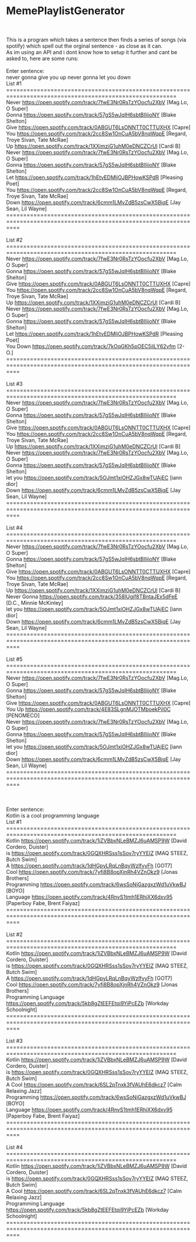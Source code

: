 # MemePlaylistGenerator<br><br>

This is a program which takes a sentence then finds a series of songs (via spotify) which spell out the orginal sentence - as close as it can.<br>
As im using an API and i dont know how to setup it further and cant be asked to, here are some runs:<br>
<br>
Enter sentence:<br>
never gonna give you up never gonna let you down<br>
List #1 ========================================================================================================<br>
	Never                         https://open.spotify.com/track/7fwE3Nr0RsTzYOocfu2XbV       [Mag.Lo, O Super]<br>
	Gonna                         https://open.spotify.com/track/57gS5wJqIH6sbtBIIiioNY       [Blake Shelton]<br>
	Give                          https://open.spotify.com/track/0ABGUT6LsONNTT0CTTUXHX       [Capre]<br>
	You                           https://open.spotify.com/track/2cc8Sw1OnCuA5bV8nqWqpE       [Regard, Troye Sivan, Tate McRae]<br>
	Up                            https://open.spotify.com/track/1XXimziG1uhM0eDNCZCrUl       [Cardi B]<br>
	Never                         https://open.spotify.com/track/7fwE3Nr0RsTzYOocfu2XbV       [Mag.Lo, O Super]<br>
	Gonna                         https://open.spotify.com/track/57gS5wJqIH6sbtBIIiioNY       [Blake Shelton]<br>
	Let                           https://open.spotify.com/track/1hEtvEDMljOJBPHowKSPdR       [Pleasing Poet]<br>
	You                           https://open.spotify.com/track/2cc8Sw1OnCuA5bV8nqWqpE       [Regard, Troye Sivan, Tate McRae]<br>
	Down                          https://open.spotify.com/track/6cmm1LMvZdB5zsCwX5BjqE       [Jay Sean, Lil Wayne]<br>
================================================================================================================<br>
<br>
List #2 ========================================================================================================<br>
	Never                         https://open.spotify.com/track/7fwE3Nr0RsTzYOocfu2XbV       [Mag.Lo, O Super]<br>
	Gonna                         https://open.spotify.com/track/57gS5wJqIH6sbtBIIiioNY       [Blake Shelton]<br>
	Give                          https://open.spotify.com/track/0ABGUT6LsONNTT0CTTUXHX       [Capre]<br>
	You                           https://open.spotify.com/track/2cc8Sw1OnCuA5bV8nqWqpE       [Regard, Troye Sivan, Tate McRae]<br>
	Up                            https://open.spotify.com/track/1XXimziG1uhM0eDNCZCrUl       [Cardi B]<br>
	Never                         https://open.spotify.com/track/7fwE3Nr0RsTzYOocfu2XbV       [Mag.Lo, O Super]<br>
	Gonna                         https://open.spotify.com/track/57gS5wJqIH6sbtBIIiioNY       [Blake Shelton]<br>
	Let                           https://open.spotify.com/track/1hEtvEDMljOJBPHowKSPdR       [Pleasing Poet]<br>
	You Down                      https://open.spotify.com/track/7kOqGKh5pOEC5ilLY62vfm       [2-O.]<br>
================================================================================================================<br>
<br>
List #3 ========================================================================================================<br>
	Never                         https://open.spotify.com/track/7fwE3Nr0RsTzYOocfu2XbV       [Mag.Lo, O Super]<br>
	Gonna                         https://open.spotify.com/track/57gS5wJqIH6sbtBIIiioNY       [Blake Shelton]<br>
	Give                          https://open.spotify.com/track/0ABGUT6LsONNTT0CTTUXHX       [Capre]<br>
	You                           https://open.spotify.com/track/2cc8Sw1OnCuA5bV8nqWqpE       [Regard, Troye Sivan, Tate McRae]<br>
	Up                            https://open.spotify.com/track/1XXimziG1uhM0eDNCZCrUl       [Cardi B]<br>
	Never                         https://open.spotify.com/track/7fwE3Nr0RsTzYOocfu2XbV       [Mag.Lo, O Super]<br>
	Gonna                         https://open.spotify.com/track/57gS5wJqIH6sbtBIIiioNY       [Blake Shelton]<br>
	let you                       https://open.spotify.com/track/5OJmt1xiOHZJGx8wTUAjEC       [iann dior]<br>
	Down                          https://open.spotify.com/track/6cmm1LMvZdB5zsCwX5BjqE       [Jay Sean, Lil Wayne]<br>
================================================================================================================<br>
<br>
List #4 ========================================================================================================<br>
	Never                         https://open.spotify.com/track/7fwE3Nr0RsTzYOocfu2XbV       [Mag.Lo, O Super]<br>
	Gonna                         https://open.spotify.com/track/57gS5wJqIH6sbtBIIiioNY       [Blake Shelton]<br>
	Give                          https://open.spotify.com/track/0ABGUT6LsONNTT0CTTUXHX       [Capre]<br>
	You                           https://open.spotify.com/track/2cc8Sw1OnCuA5bV8nqWqpE       [Regard, Troye Sivan, Tate McRae]<br>
	Up                            https://open.spotify.com/track/1XXimziG1uhM0eDNCZCrUl       [Cardi B]<br>
	Never Gonna                   https://open.spotify.com/track/358lUgjf8TBntaJEx5dFeE       [D.C., Minnie McKinley]<br>
	let you                       https://open.spotify.com/track/5OJmt1xiOHZJGx8wTUAjEC       [iann dior]<br>
	Down                          https://open.spotify.com/track/6cmm1LMvZdB5zsCwX5BjqE       [Jay Sean, Lil Wayne]<br>
================================================================================================================<br>
<br>
List #5 ========================================================================================================<br>
	Never                         https://open.spotify.com/track/7fwE3Nr0RsTzYOocfu2XbV       [Mag.Lo, O Super]<br>
	Gonna                         https://open.spotify.com/track/57gS5wJqIH6sbtBIIiioNY       [Blake Shelton]<br>
	Give                          https://open.spotify.com/track/0ABGUT6LsONNTT0CTTUXHX       [Capre]<br>
	You Up                        https://open.spotify.com/track/4E83SLgnMJOTMboekPiI0C       [PENOMECO]<br>
	Never                         https://open.spotify.com/track/7fwE3Nr0RsTzYOocfu2XbV       [Mag.Lo, O Super]<br>
	Gonna                         https://open.spotify.com/track/57gS5wJqIH6sbtBIIiioNY       [Blake Shelton]<br>
	let you                       https://open.spotify.com/track/5OJmt1xiOHZJGx8wTUAjEC       [iann dior]<br>
	Down                          https://open.spotify.com/track/6cmm1LMvZdB5zsCwX5BjqE       [Jay Sean, Lil Wayne]<br>
================================================================================================================<br>
<br>
<br>
<br>
Enter sentence:<br>
Kotlin is a cool programming language<br>
List #1 ========================================================================================================<br>
	Kotlin                        https://open.spotify.com/track/1iZVBbxNLeBMZJ6uAMSP9W       [David Cordero, Duister]<br>
	is                            https://open.spotify.com/track/0GQXHRSss1sSov7ryYYEIZ       [MAQ STEEZ, Butch Swim]<br>
	A                             https://open.spotify.com/track/1dHGpyLRqLnBqyWzlfvyFh       [GOT7]<br>
	Cool                          https://open.spotify.com/track/7yfi8B8opXjnRh4VZnOkz9       [Jonas Brothers]<br>
	Programming                   https://open.spotify.com/track/6wsSoNjGazgxzWd1uVkwBJ       [BOYO]<br>
	Language                      https://open.spotify.com/track/4RnvS1tmh1ERhjXX6dxv95       [Paperboy Fabe, Brent Faiyaz]<br>
================================================================================================================<br>
<br>
List #2 ========================================================================================================<br>
	Kotlin                        https://open.spotify.com/track/1iZVBbxNLeBMZJ6uAMSP9W       [David Cordero, Duister]<br>
	is                            https://open.spotify.com/track/0GQXHRSss1sSov7ryYYEIZ       [MAQ STEEZ, Butch Swim]<br>
	A                             https://open.spotify.com/track/1dHGpyLRqLnBqyWzlfvyFh       [GOT7]<br>
	Cool                          https://open.spotify.com/track/7yfi8B8opXjnRh4VZnOkz9       [Jonas Brothers]<br>
	Programming Language          https://open.spotify.com/track/5kb8gZtEEFEtpi9YiPcEZb       [Workday Schoolnight]<br>
================================================================================================================<br>
<br>
List #3 ========================================================================================================<br>
	Kotlin                        https://open.spotify.com/track/1iZVBbxNLeBMZJ6uAMSP9W       [David Cordero, Duister]<br>
	is                            https://open.spotify.com/track/0GQXHRSss1sSov7ryYYEIZ       [MAQ STEEZ, Butch Swim]<br>
	A Cool                        https://open.spotify.com/track/6SL2pTnxk3fVAUhE6dkcz7       [Calm Relaxing Jazz]<br>
	Programming                   https://open.spotify.com/track/6wsSoNjGazgxzWd1uVkwBJ       [BOYO]<br>
	Language                      https://open.spotify.com/track/4RnvS1tmh1ERhjXX6dxv95       [Paperboy Fabe, Brent Faiyaz]<br>
================================================================================================================<br>
<br>
List #4 ========================================================================================================<br>
	Kotlin                        https://open.spotify.com/track/1iZVBbxNLeBMZJ6uAMSP9W       [David Cordero, Duister]<br>
	is                            https://open.spotify.com/track/0GQXHRSss1sSov7ryYYEIZ       [MAQ STEEZ, Butch Swim]<br>
	A Cool                        https://open.spotify.com/track/6SL2pTnxk3fVAUhE6dkcz7       [Calm Relaxing Jazz]<br>
	Programming Language          https://open.spotify.com/track/5kb8gZtEEFEtpi9YiPcEZb       [Workday Schoolnight]<br>
================================================================================================================<br>
<br>
